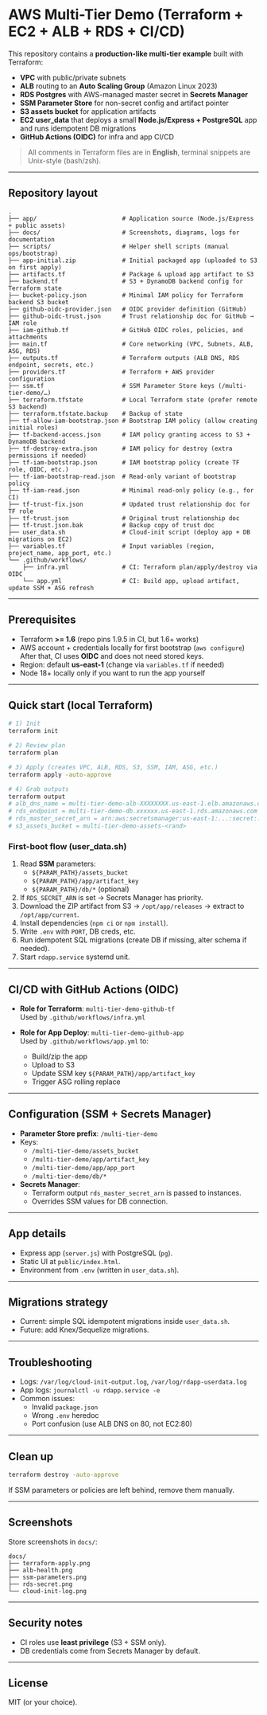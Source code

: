 # AWS Multi-Tier Demo (Terraform + EC2 + ALB + RDS + CI/CD)

This repository contains a **production-like multi-tier example** built with Terraform:
- **VPC** with public/private subnets
- **ALB** routing to an **Auto Scaling Group** (Amazon Linux 2023)
- **RDS Postgres** with AWS-managed master secret in **Secrets Manager**
- **SSM Parameter Store** for non-secret config and artifact pointer
- **S3 assets bucket** for application artifacts
- **EC2 user_data** that deploys a small **Node.js/Express + PostgreSQL** app and runs idempotent DB migrations
- **GitHub Actions (OIDC)** for infra and app CI/CD

> All comments in Terraform files are in **English**, terminal snippets are Unix-style (bash/zsh).

---

## Repository layout

```
.
├── app/                        # Application source (Node.js/Express + public assets)
├── docs/                       # Screenshots, diagrams, logs for documentation
├── scripts/                    # Helper shell scripts (manual ops/bootstrap)
├── app-initial.zip             # Initial packaged app (uploaded to S3 on first apply)
├── artifacts.tf                # Package & upload app artifact to S3
├── backend.tf                  # S3 + DynamoDB backend config for Terraform state
├── bucket-policy.json          # Minimal IAM policy for Terraform backend S3 bucket
├── github-oidc-provider.json   # OIDC provider definition (GitHub)
├── github-oidc-trust.json      # Trust relationship doc for GitHub → IAM role
├── iam-github.tf               # GitHub OIDC roles, policies, and attachments
├── main.tf                     # Core networking (VPC, Subnets, ALB, ASG, RDS)
├── outputs.tf                  # Terraform outputs (ALB DNS, RDS endpoint, secrets, etc.)
├── providers.tf                # Terraform + AWS provider configuration
├── ssm.tf                      # SSM Parameter Store keys (/multi-tier-demo/…)
├── terraform.tfstate           # Local Terraform state (prefer remote S3 backend)
├── terraform.tfstate.backup    # Backup of state
├── tf-allow-iam-bootstrap.json # Bootstrap IAM policy (allow creating initial roles)
├── tf-backend-access.json      # IAM policy granting access to S3 + DynamoDB backend
├── tf-destroy-extra.json       # IAM policy for destroy (extra permissions if needed)
├── tf-iam-bootstrap.json       # IAM bootstrap policy (create TF role, OIDC, etc.)
├── tf-iam-bootstrap-read.json  # Read-only variant of bootstrap policy
├── tf-iam-read.json            # Minimal read-only policy (e.g., for CI)
├── tf-trust-fix.json           # Updated trust relationship doc for TF role
├── tf-trust.json               # Original trust relationship doc
├── tf-trust.json.bak           # Backup copy of trust doc
├── user_data.sh                # Cloud-init script (deploy app + DB migrations on EC2)
├── variables.tf                # Input variables (region, project_name, app_port, etc.)
└── .github/workflows/
    ├── infra.yml               # CI: Terraform plan/apply/destroy via OIDC
    └── app.yml                 # CI: Build app, upload artifact, update SSM + ASG refresh
```

---

## Prerequisites

- Terraform **>= 1.6** (repo pins 1.9.5 in CI, but 1.6+ works)
- AWS account + credentials locally for first bootstrap (`aws configure`)  
  After that, CI uses **OIDC** and does not need stored keys.
- Region: default **us-east-1** (change via `variables.tf` if needed)
- Node 18+ locally only if you want to run the app yourself

---

## Quick start (local Terraform)

```bash
# 1) Init
terraform init

# 2) Review plan
terraform plan

# 3) Apply (creates VPC, ALB, RDS, S3, SSM, IAM, ASG, etc.)
terraform apply -auto-approve

# 4) Grab outputs
terraform output
# alb_dns_name = multi-tier-demo-alb-XXXXXXXX.us-east-1.elb.amazonaws.com
# rds_endpoint = multi-tier-demo-db.xxxxxx.us-east-1.rds.amazonaws.com
# rds_master_secret_arn = arn:aws:secretsmanager:us-east-1:...:secret:...
# s3_assets_bucket = multi-tier-demo-assets-<rand>
```

### First-boot flow (user_data.sh)

1. Read **SSM** parameters:
   - `${PARAM_PATH}/assets_bucket`
   - `${PARAM_PATH}/app/artifact_key`
   - `${PARAM_PATH}/db/*` (optional)
2. If `RDS_SECRET_ARN` is set → Secrets Manager has priority.
3. Download the ZIP artifact from S3 → `/opt/app/releases` → extract to `/opt/app/current`.
4. Install dependencies (`npm ci` or `npm install`).
5. Write `.env` with `PORT`, DB creds, etc.
6. Run idempotent SQL migrations (create DB if missing, alter schema if needed).
7. Start `rdapp.service` systemd unit.

---

## CI/CD with GitHub Actions (OIDC)

- **Role for Terraform**: `multi-tier-demo-github-tf`  
  Used by `.github/workflows/infra.yml`

- **Role for App Deploy**: `multi-tier-demo-github-app`  
  Used by `.github/workflows/app.yml` to:
  - Build/zip the app
  - Upload to S3
  - Update SSM key `${PARAM_PATH}/app/artifact_key`
  - Trigger ASG rolling replace

---

## Configuration (SSM + Secrets Manager)

- **Parameter Store prefix**: `/multi-tier-demo`
- Keys:
  - `/multi-tier-demo/assets_bucket`
  - `/multi-tier-demo/app/artifact_key`
  - `/multi-tier-demo/app/app_port`
  - `/multi-tier-demo/db/*`
- **Secrets Manager**:
  - Terraform output `rds_master_secret_arn` is passed to instances.
  - Overrides SSM values for DB connection.

---

## App details

- Express app (`server.js`) with PostgreSQL (`pg`).
- Static UI at `public/index.html`.
- Environment from `.env` (written in `user_data.sh`).

---

## Migrations strategy

- Current: simple SQL idempotent migrations inside `user_data.sh`.
- Future: add Knex/Sequelize migrations.

---

## Troubleshooting

- Logs: `/var/log/cloud-init-output.log`, `/var/log/rdapp-userdata.log`
- App logs: `journalctl -u rdapp.service -e`
- Common issues:
  - Invalid `package.json`
  - Wrong `.env` heredoc
  - Port confusion (use ALB DNS on 80, not EC2:80)

---

## Clean up

```bash
terraform destroy -auto-approve
```

If SSM parameters or policies are left behind, remove them manually.

---

## Screenshots

Store screenshots in `docs/`:

```
docs/
├── terraform-apply.png
├── alb-health.png
├── ssm-parameters.png
├── rds-secret.png
└── cloud-init-log.png
```

---

## Security notes

- CI roles use **least privilege** (S3 + SSM only).
- DB credentials come from Secrets Manager by default.

---

## License

MIT (or your choice).
